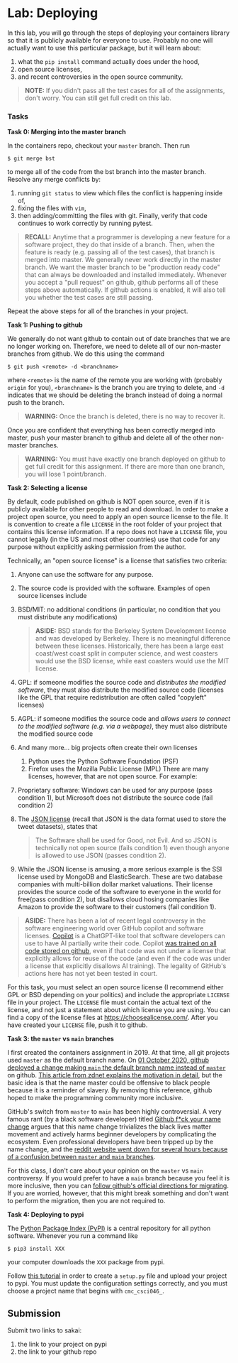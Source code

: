 # Lab: Deploying

In this lab, you will go through the steps of deploying your containers library so that it is publicly available for everyone to use.
Probably no one will actually want to use this particular package,
but it will learn about:

1. what the `pip install` command actually does under the hood,
1. open source licenses,
1. and recent controversies in the open source community.

<!-- FIXME: add
1. security problems associated with `pip`,
-->

> **NOTE:**
> If you didn't pass all the test cases for all of the assignments, don't worry.
> You can still get full credit on this lab.

### Tasks

**Task 0: Merging into the master branch**

In the containers repo, checkout your `master` branch.
Then run
```
$ git merge bst
```
to merge all of the code from the bst branch into the master branch.
Resolve any merge conflicts by:
1. running `git status` to view which files the conflict is happening inside of,
1. fixing the files with `vim`,
1. then adding/committing the files with git.
Finally, verify that code continues to work correctly by running pytest.

<!--
> **NOTE:**
> You will have to have green badges for all 
-->

> **RECALL:**
> Anytime that a programmer is developing a new feature for a software project,
> they do that inside of a branch.
> Then, when the feature is ready (e.g. passing all of the test cases),
> that branch is merged into master.
> We generally never work directly in the master branch.
> We want the master branch to be "production ready code" that can always be downloaded and installed immediately.
> Whenever you accept a "pull request" on github,
> github performs all of these steps above automatically.
> If github actions is enabled, it will also tell you whether the test cases are still passing.

Repeat the above steps for all of the branches in your project.

**Task 1: Pushing to github**

We generally do not want github to contain out of date branches that we are no longer working on.
Therefore, we need to delete all of our non-master branches from github.
We do this using the command
```
$ git push <remote> -d <branchname>
```
where `<remote>` is the name of the remote you are working with (probably `origin` for you),
`<branchname>` is the branch you are trying to delete,
and `-d` indicates that we should be deleting the branch instead of doing a normal push to the branch.

> **WARNING:**
> Once the branch is deleted, there is no way to recover it.

Once you are confident that everything has been correctly merged into master,
push your master branch to github and delete all of the other non-master branches.

> **WARNING:**
> You must have exactly one branch deployed on github to get full credit for this assignment.
> If there are more than one branch, you will lose 1 point/branch.

**Task 2: Selecting a license**

By default, code published on github is NOT open source,
even if it is publicly available for other people to read and download.
In order to make a project open source, you need to apply an open source license to the file.
It is convention to create a file `LICENSE` in the root folder of your project that contains this license information.
If a repo does not have a `LICENSE` file, you cannot legally (in the US and most other countries) use that code for any purpose without explicitly asking permission from the author.

Technically, an "open source license" is a license that satisfies two criteria:
1. Anyone can use the software for any purpose.
1. The source code is provided with the software.
Examples of open source licenses include
1. BSD/MIT: no additional conditions (in particular, no condition that you must distribute any modifications)

    > **ASIDE:**
    > BSD stands for the Berkeley System Development license and was developed by Berkeley.
    > There is no meaningful difference between these licenses.
    > Historically, there has been a large east coast/west coast split in computer science,
    > and west coasters would use the BSD license,
    > while east coasters would use the MIT license.

1. GPL: if someone modifies the source code and *distributes the modified software*, they must also distribute the modified source code (licenses like the GPL that require redistribution are often called "copyleft" licenses)
1. AGPL: if someone modifies the source code and *allows users to connect to the modified software (e.g. via a webpage)*, they must also distribute the modified source code
1. And many more... big projects often create their own licenses
    1. Python uses the Python Software Foundation (PSF)
    1. Firefox uses the Mozilla Public License (MPL)
There are many licenses, however, that are not open source.
For example:
1. Proprietary software: Windows can be used for any purpose (pass condition 1), but Microsoft does not distribute the source code (fail condition 2)
1. The [JSON license](http://www.json.org/license.html) (recall that JSON is the data format used to store the tweet datasets), states that
    > The Software shall be used for Good, not Evil.
    And so JSON is technically not open source (fails condition 1) even though anyone is allowed to use JSON (passes condition 2).
1. While the JSON license is amusing, a more serious example is the SSI license used by MongoDB and ElasticSearch.
    These are two database companies with multi-billion dollar market valuations.
    Their license provides the source code of the software to everyone in the world for free(pass condition 2),
    but disallows cloud hosing companies like Amazon to provide the software to their customers (fail condition 1).

> **ASIDE:**
> There has been a lot of recent legal controversy in the software engineering world over GitHub copilot and software licenses.
> [Copilot](https://github.com/features/copilot) is a ChatGPT-like tool that software developers can use to have AI partially write their code.
> Copilot [was trained on all code stored on github](https://news.ycombinator.com/item?id=27769440),
> even if that code was not under a license that explicitly allows for reuse of the code
> (and even if the code was under a license that explicitly disallows AI training).
> The legality of GitHub's actions here has not yet been tested in court.

For this task, you must select an open source license (I recommend either GPL or BSD depending on your politics)
and include the appropriate `LICENSE` file in your project.
The `LICENSE` file must contain the actual text of the license,
and not just a statement about which license you are using.
You can find a copy of the license files at <https://choosealicense.com/>.
After you have created your `LICENSE` file,
push it to github.

**Task 3: the `master` vs `main` branches**

I first created the containers assignment in 2019.
At that time, all git projects used `master` as the default branch name.
On [01 October 2020, github deployed a change making `main` the default branch name instead of `master`](https://github.blog/changelog/2020-10-01-the-default-branch-for-newly-created-repositories-is-now-main/) on github.
[This article from zdnet explains the motivation in detail](https://www.zdnet.com/article/github-to-replace-master-with-alternative-term-to-avoid-slavery-references/),
but the basic idea is that the name master could be offensive to black people because it is a reminder of slavery.
By removing this reference, github hoped to make the programming community more inclusive.

GitHub's switch from `master` to `main` has been highly controversial.
A very famous rant (by a black software developer) titled [Github f\*ck your name change](https://mooseyanon.medium.com/github-f-ck-your-name-change-de599033bbbe)
argues that this name change trivializes the black lives matter movement
and actively harms beginner developers by complicating the ecosystem.
Even professional developers have been tripped up by the name change,
and the [reddit website went down for several hours because of a confusion between `master` and `main` branches](https://old.reddit.com/r/RedditEng/comments/11xx5o0/you_broke_reddit_the_piday_outage/).

For this class, I don't care about your opinion on the `master` vs `main` controversy.
If you would prefer to have a `main` branch because you feel it is more inclusive,
then you can [follow github's official directions for migrating](https://github.com/github/renaming#renaming-existing-branches).
If you are worried, however, that this might break something and don't want to perform the migration,
then you are not required to.

**Task 4: Deploying to pypi**

The [Python Package Index (PyPI)](https://pypi.org/) is a central repository for all python software.
Whenever you run a command like
```
$ pip3 install XXX
```
your computer downloads the `XXX` package from pypi. 

Follow [this tutorial](https://realpython.com/pypi-publish-python-package/#preparing-your-package-for-publication) in order to create a `setup.py` file and upload your project to pypi.
You must update the configuration settings correctly, and you must choose a project name that begins with `cmc_csci046_`.

## Submission

Submit two links to sakai:
1. the link to your project on pypi
1. the link to your github repo

